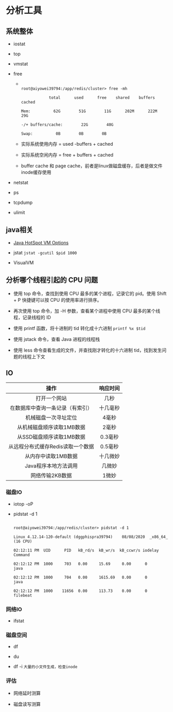 # 分析工具

## 系统整体

- iostat

- top

- vmstat

- free

  - ```shell

    root@aiyowei39794:/app/redis/cluster> free -mh

                total      used      free    shared    buffers    cached

    Mem:          62G        51G        11G      202M      222M        29G

    -/+ buffers/cache:        22G        40G

    Swap:          0B        0B        0B

    ```

  - 实际系统使用内存 = used -buffers + cached



  - 实际系统空闲内存 = free + buffers + cached



  - buffer cache 和 page cache，前者是linux做磁盘缓存，后者是做文件inode缓存使用



- netstat

- ps

- tcpdump

- ulimit

## java相关

- [Java HotSpot VM Options](https://www.oracle.com/java/technologies/javase/vmoptions-jsp.html)

- jstat  `jstat -gcutil $pid 1000`

- VisualVM

## 分析哪个线程引起的 CPU 问题

- 使用 top 命令，查找到使用 CPU 最多的某个进程，记录它的 pid。使用 Shift + P 快捷键可以按 CPU 的使用率进行排序。

- 再次使用 top 命令，加 -H 参数，查看某个进程中使用 CPU 最多的某个线程，记录线程的 ID

- 使用 printf 函数，将十进制的 tid 转化成十六进制 `printf %x $tid`

- 使用 jstack 命令，查看 Java 进程的线程栈

- 使用 less 命令查看生成的文件，并查找刚才转化的十六进制 tid，找到发生问题的线程上下文

## IO

|              操作                | 响应时间 |
| :---: | :---: |
|          打开一个网站             |  几秒    |
| 在数据库中查询一条记录（有索引）     | 十几毫秒  |
|      机械磁盘一次寻址定位          |  4毫秒   |
|    从机械磁盘顺序读取1MB数据       |  2毫秒   |
|    从SSD磁盘顺序读取1MB数据       | 0.3毫秒  |
| 从远程分布式缓存Redis读取一个数据   | 0.5毫秒  |
|        从内存中读取1MB数据        | 十几微妙  |
|      Java程序本地方法调用         |  几微妙  |
|          网络传输2KB数据         |  1微妙   |

### 磁盘IO

- iotop -oP

- pidstat -d 1

  ```shell

  root@aiyowei39794:/app/redis/cluster> pidstat -d 1

  Linux 4.12.14-120-default (dggphispra39794)    08/08/2020  _x86_64_    (16 CPU)
  
  02:12:11 PM  UID      PID   kB_rd/s  kB_wr/s  kB_ccwr/s iodelay  Command

  02:12:12 PM  1000     703   0.00     15.69     0.00      0        java

  02:12:12 PM  1000     704   0.00     1615.69   0.00      0        java

  02:12:12 PM  1000    11656  0.00     113.73    0.00      0      filebeat
  ```
### 网络IO

- ifstat
​
### 磁盘空间

- df

- du

- df -i  `大量的小文件生成，检查inode`
### 评估

- 网络延时测算

- 磁盘读写测算